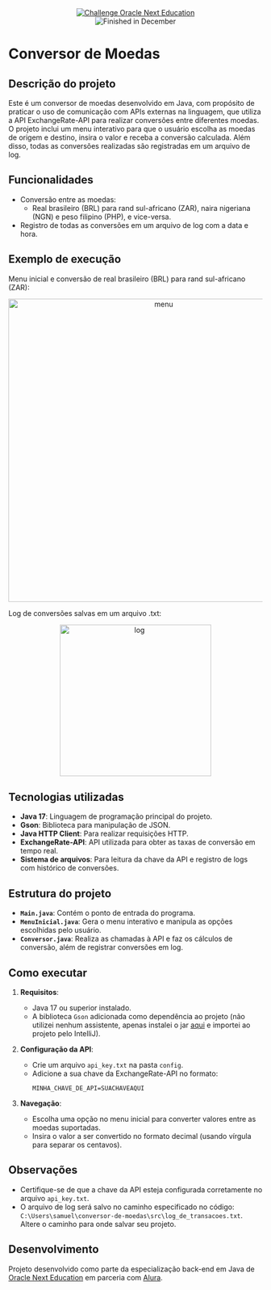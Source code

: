 <div align="center">
  <a href="https://www.oracle.com/br/education/oracle-next-education/">
    <img src="https://img.shields.io/badge/challenge-oracle%20next%20education-blue" alt="Challenge Oracle Next Education">
  </a>
</div>
<div align="center">
    <img src="https://img.shields.io/badge/finished-december-green" alt="Finished in December">
</div>

# Conversor de Moedas

## Descrição do projeto

Este é um conversor de moedas desenvolvido em Java, com propósito de praticar o uso de comunicação com APIs externas na linguagem, que utiliza a API ExchangeRate-API para realizar conversões entre diferentes moedas. O projeto inclui um menu interativo para que o usuário escolha as moedas de origem e destino, insira o valor e receba a conversão calculada. Além disso, todas as conversões realizadas são registradas em um arquivo de log.

## Funcionalidades

- Conversão entre as moedas:
  - Real brasileiro (BRL) para rand sul-africano (ZAR), naira nigeriana (NGN) e peso filipino (PHP), e vice-versa.
- Registro de todas as conversões em um arquivo de log com a data e hora.

## Exemplo de execução

Menu inicial e conversão de real brasileiro (BRL) para rand sul-africano (ZAR):

<div align="center">
  <img width="600" alt="menu" src="https://github.com/user-attachments/assets/a68d3f1b-b47b-4f85-a283-ad8a4bb0dd6e" />
</div>


Log de conversões salvas em um arquivo .txt:

<div align="center">
  <img width="300" alt="log" src="https://github.com/user-attachments/assets/b06e1c61-4a7a-48d9-a4b6-90ebc4225a1e" />
</div>

## Tecnologias utilizadas

- **Java 17**: Linguagem de programação principal do projeto.
- **Gson**: Biblioteca para manipulação de JSON.
- **Java HTTP Client**: Para realizar requisições HTTP.
- **ExchangeRate-API**: API utilizada para obter as taxas de conversão em tempo real.
- **Sistema de arquivos**: Para leitura da chave da API e registro de logs com histórico de conversões.

## Estrutura do projeto

- **`Main.java`**: Contém o ponto de entrada do programa.
- **`MenuInicial.java`**: Gera o menu interativo e manipula as opções escolhidas pelo usuário.
- **`Conversor.java`**: Realiza as chamadas à API e faz os cálculos de conversão, além de registrar conversões em log.

## Como executar

1. **Requisitos**:
   - Java 17 ou superior instalado.
   - A biblioteca `Gson` adicionada como dependência ao projeto (não utilizei nenhum assistente, apenas instalei o jar [aqui](https://mvnrepository.com/artifact/com.google.code.gson/gson) e importei ao projeto pelo IntelliJ).

2. **Configuração da API**:
   - Crie um arquivo `api_key.txt` na pasta `config`.
   - Adicione a sua chave da ExchangeRate-API no formato:
     ```
     MINHA_CHAVE_DE_API=SUACHAVEAQUI
     ```
     
3. **Navegação**:
   - Escolha uma opção no menu inicial para converter valores entre as moedas suportadas.
   - Insira o valor a ser convertido no formato decimal (usando vírgula para separar os centavos).

## Observações

- Certifique-se de que a chave da API esteja configurada corretamente no arquivo `api_key.txt`.
- O arquivo de log será salvo no caminho especificado no código: `C:\Users\samuel\conversor-de-moedas\src\log_de_transacoes.txt`. Altere o caminho para onde salvar seu projeto.

## Desenvolvimento

Projeto desenvolvido como parte da especialização back-end em Java de [Oracle Next Education](https://www.oracle.com/br/education/oracle-next-education/) em parceria com [Alura](https://www.alura.com.br/).
